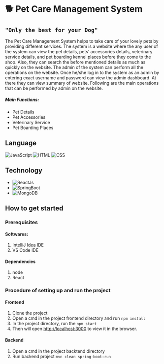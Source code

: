 # 🐕 Pet Care Management System

## `"Only the best for your Dog"`
The Pet Care Management System helps to take care of your lovely pets by providing different services. The system is a website where the any user of the system can view the pet details, pets’ accessories details, veterinary service details, and pet boarding kennel places before they come to the shop. Also, they can search the before mentioned details as much as quickly on the website.
The admin of the system can perform all the operations on the website. Once he/she log in to the system as an admin by entering exact username and password can view the admin dashboard. At there they can view summary of website. Following are the main operations that can be performed by admin on the website.
##### Main Functions:
* Pet Details
* Pet Accessories 
* Veterinary Service
* Pet Boarding Places

## Language 
![JavaScript](https://img.shields.io/badge/Language-JavaScript-orange)
![HTML](https://img.shields.io/badge/Language-HTML-green)
![CSS](https://img.shields.io/badge/Language-CSS-blue)
<!-- ![Design](https://img.shields.io/badge/Design-MaterialUI-blue) -->

## Technology 
* ![ReactJs](https://img.shields.io/badge/FrontEnd-ReactJs-blue)
* ![SpringBoot](https://img.shields.io/badge/BackEnd-Spring_Boot-green)
* ![MongoDB](https://img.shields.io/badge/Database-MongoDB-green)

<!-- My contribution to the project was: -->


## How to get started
### Prerequisites
#### Softwares:
1. IntelliJ Idea IDE
2. VS Code IDE

#### Dependencies 
1. node
2. React

### Procedure of setting up and run the project
#### Frontend
1. Clone the project
2. Open a cmd in the project frontend directory and run `npm install`
3. In the project directory, run the `npm start`
4. Then will open [http://localhost:3000](http://localhost:3000) to view it in the browser.

#### Backend
1. Open a cmd in the project backtend directory
2. Run backend project `mvn clean spring-boot:run`
